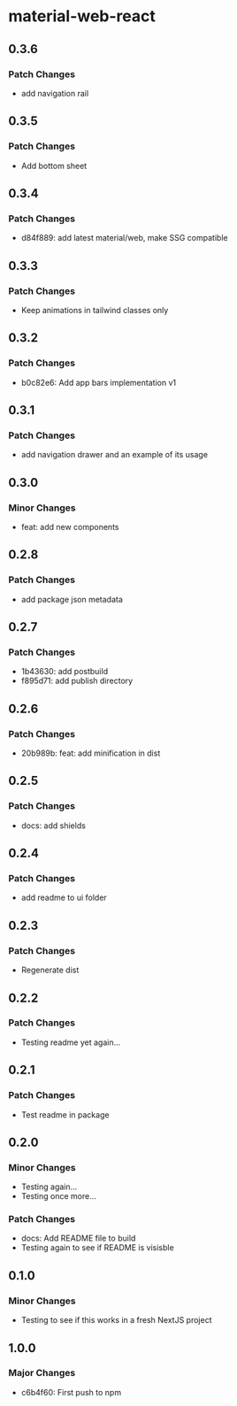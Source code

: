 # material-web-react

## 0.3.6

### Patch Changes

- add navigation rail

## 0.3.5

### Patch Changes

- Add bottom sheet

## 0.3.4

### Patch Changes

- d84f889: add latest material/web, make SSG compatible

## 0.3.3

### Patch Changes

- Keep animations in tailwind classes only

## 0.3.2

### Patch Changes

- b0c82e6: Add app bars implementation v1

## 0.3.1

### Patch Changes

- add navigation drawer and an example of its usage

## 0.3.0

### Minor Changes

- feat: add new components

## 0.2.8

### Patch Changes

- add package json metadata

## 0.2.7

### Patch Changes

- 1b43630: add postbuild
- f895d71: add publish directory

## 0.2.6

### Patch Changes

- 20b989b: feat: add minification in dist

## 0.2.5

### Patch Changes

- docs: add shields

## 0.2.4

### Patch Changes

- add readme to ui folder

## 0.2.3

### Patch Changes

- Regenerate dist

## 0.2.2

### Patch Changes

- Testing readme yet again...

## 0.2.1

### Patch Changes

- Test readme in package

## 0.2.0

### Minor Changes

- Testing again...
- Testing once more...

### Patch Changes

- docs: Add README file to build
- Testing again to see if README is visisble

## 0.1.0

### Minor Changes

- Testing to see if this works in a fresh NextJS project

## 1.0.0

### Major Changes

- c6b4f60: First push to npm
